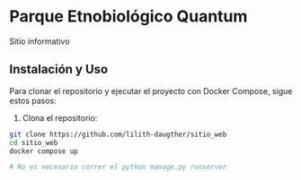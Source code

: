 # Parque Etnobiológico Quantum

Sitio informativo

## Instalación y Uso

Para clonar el repositorio y ejecutar el proyecto con Docker Compose, sigue estos pasos:

1. Clona el repositorio:

```bash
git clone https://github.com/lilith-daugther/sitio_web
cd sitio_web
docker compose up

# No es necesario correr el python manage.py runserver
